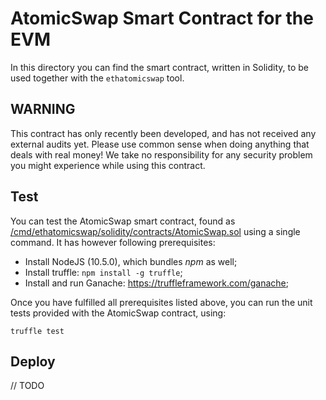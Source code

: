 # AtomicSwap Smart Contract for the EVM

In this directory you can find the smart contract, written in Solidity,
to be used together with the `ethatomicswap` tool.

## WARNING

This contract has only recently been developed, and has not received any external audits yet. Please use common sense when doing anything that deals with real money! We take no responsibility for any security problem you might experience while using this contract.

## Test

You can test the AtomicSwap smart contract,
found as [/cmd/ethatomicswap/solidity/contracts/AtomicSwap.sol](/cmd/ethatomicswap/solidity/contracts/AtomicSwap.sol) using a single command. It has however following prerequisites:

* Install NodeJS (10.5.0), which bundles _npm_ as well;
* Install truffle: `npm install -g truffle`;
* Install and run Ganache: <https://truffleframework.com/ganache>;

Once you have fulfilled all prerequisites listed above,
you can run the unit tests provided with the AtomicSwap contract, using:

```
truffle test
```

## Deploy

// TODO
